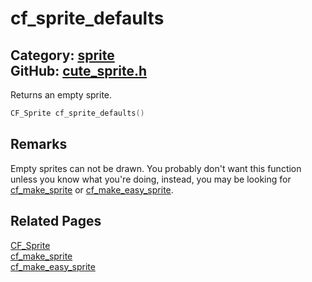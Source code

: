 [](../header.md ':include')

# cf_sprite_defaults

Category: [sprite](https://github.com/RandyGaul/cute_framework/blob/master/docs/api_reference?id=sprite)  
GitHub: [cute_sprite.h](https://github.com/RandyGaul/cute_framework/blob/master/include/cute_sprite.h)  
---

Returns an empty sprite.

```cpp
CF_Sprite cf_sprite_defaults()
```

## Remarks

Empty sprites can not be drawn. You probably don't want this function unless you know what you're doing, instead,
you may be looking for [cf_make_sprite](https://github.com/RandyGaul/cute_framework/blob/master/docs/sprite/cf_make_sprite.md) or [cf_make_easy_sprite](https://github.com/RandyGaul/cute_framework/blob/master/docs/sprite/cf_make_easy_sprite.md).

## Related Pages

[CF_Sprite](https://github.com/RandyGaul/cute_framework/blob/master/docs/sprite/cf_sprite.md)  
[cf_make_sprite](https://github.com/RandyGaul/cute_framework/blob/master/docs/sprite/cf_make_sprite.md)  
[cf_make_easy_sprite](https://github.com/RandyGaul/cute_framework/blob/master/docs/sprite/cf_make_easy_sprite.md)  
